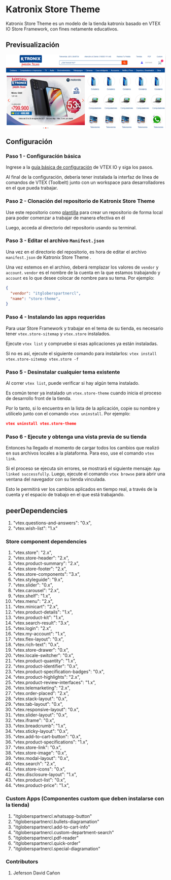 # Katronix Store Theme 

Katronix Store Theme es un modelo de la tienda katronix basado en VTEX IO Store Framework, con fines netamente educativos.

## Previsualización
 <img src="https://github.com/JeferProgramer/katronix-clone/blob/main/assets/img/Store-Image.PNG" alt="tienda" align="center"/>

## Configuración

### Paso 1 -  Configuración básica

Ingrese a la [guía básica de configuración](https://vtex.io/docs/getting-started/build-stores-with-store-framework/1) de VTEX IO y siga los pasos. 

Al final de la configuración, debería tener instalada la interfaz de línea de comandos de VTEX (Toolbelt) junto con un workspace para desarrolladores en el que pueda trabajar.

### Paso 2 - Clonación del repositorio de Katronix Store Theme 

Use este repositorio como [plantilla](hhttps://github.com/JeferProgramer/katronix-clone) para crear un repositorio de forma local para poder comenzar a trabajar de manera efectiva en él

Luego, acceda al directorio del repositorio usando su terminal.

### Paso 3 - Editar el archivo `Manifest.json`


Una vez en el directorio del repositorio, es hora de editar el archivo `manifest.json` de Katronix Store Theme . 

Una vez estemos en el archivo, deberá remplazar los valores de `vendor` y `account`. `vendor` es el nombre de la cuenta en la que estamos trabajando y `account` es lo que desee colocar de nombre para su tema. Por ejemplo:

```json
{
  "vendor": "itgloberspartnercl",
  "name": "store-theme",
}
```

### Paso 4 -  Instalando las apps requeridas

Para usar Store Framework y trabajar en el tema de su tienda, es necesario tener  `vtex.store-sitemap` y `vtex.store` instalados.

Ejecute `vtex list` y compruebe si esas aplicaciones ya están instaladas. 

Si no es así, ejecute el siguiente comando para instalarlos: `vtex install vtex.store-sitemap vtex.store -f`

### Paso 5 - Desinstalar cualquier tema existente

Al correr `vtex list`, puede verificar si hay algún tema instalado.

Es común tener ya instalado un `vtex.store-theme` cuando inicia el proceso de desarrollo front de la tienda.

Por lo tanto, si lo encuentra en la lista de la aplicación, copie su nombre y utilícelo junto con el comando `vtex uninstall`. Por ejemplo:

```json
vtex uninstall vtex.store-theme
```

### Paso 6 - Ejecute y obtenga una vista previa de su tienda

Entonces ha llegado el momento de cargar todos los cambios que realizó en sus archivos locales a la plataforma. Para eso, use el comando `vtex link`.

Si el proceso se ejecuta sin errores, se mostrará el siguiente mensaje: `App linked successfully`. Luego, ejecute el comando `vtex browse` para abrir una ventana del navegador con su tienda vinculada.

Esto le permitirá ver los cambios aplicados en tiempo real, a través de la cuenta y el espacio de trabajo en el que está trabajando.

## peerDependencies

1. "vtex.questions-and-answers": "0.x",
2. "vtex.wish-list": "1.x"

### Store component dependencies
1. "vtex.store": "2.x",
2. "vtex.store-header": "2.x",
3. "vtex.product-summary": "2.x",
4. "vtex.store-footer": "2.x",
5. "vtex.store-components": "3.x",
6. "vtex.styleguide": "9.x",
7. "vtex.slider": "0.x",
8. "vtex.carousel": "2.x",
9. "vtex.shelf": "1.x",
10. "vtex.menu": "2.x",
11. "vtex.minicart": "2.x",
12. "vtex.product-details": "1.x",
13. "vtex.product-kit": "1.x",
14. "vtex.search-result": "3.x",
15. "vtex.login": "2.x",
16. "vtex.my-account": "1.x",
17. "vtex.flex-layout": "0.x",
18. "vtex.rich-text": "0.x",
19. "vtex.store-drawer": "0.x",
20. "vtex.locale-switcher": "0.x",
21. "vtex.product-quantity": "1.x",
22. "vtex.product-identifier": "0.x",
23. "vtex.product-specification-badges": "0.x",
24. "vtex.product-highlights": "2.x",
25. "vtex.product-review-interfaces": "1.x",
26. "vtex.telemarketing": "2.x",
27. "vtex.order-placed": "2.x",
28. "vtex.stack-layout": "0.x",
29. "vtex.tab-layout": "0.x",
30. "vtex.responsive-layout": "0.x",
31. "vtex.slider-layout": "0.x",
32. "vtex.iframe": "0.x",
33. "vtex.breadcrumb": "1.x",
34. "vtex.sticky-layout": "0.x",
35. "vtex.add-to-cart-button": "0.x",
36. "vtex.product-specifications": "1.x",
37. "vtex.store-link": "0.x",
38. "vtex.store-image": "0.x",
39. "vtex.modal-layout": "0.x",
40. "vtex.search": "2.x",
41. "vtex.store-icons": "0.x",
42. "vtex.disclosure-layout": "1.x",
43. "vtex.product-list": "0.x",
44. "vtex.product-price": "1.x",

### Custom Apps (Componentes custom que deben instalarse con la tienda)

1. "itgloberspartnercl.whatsapp-button"
2. "itgloberspartnercl.bullets-diagramation"
3. "itgloberspartnercl.add-to-cart-info"
4. "itgloberspartnercl.custom-department-search"
5. "itgloberspartnercl.pdf-reader"
6. "itgloberspartnercl.quick-order"
7. "itgloberspartnercl.special-diagramation"

### Contributors

1. Jeferson David Cañon
